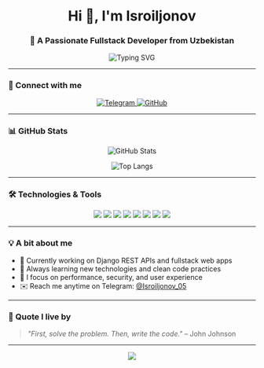 <h1 align="center">Hi 👋, I'm Isroiljonov</h1>
<h3 align="center">🚀 A Passionate Fullstack Developer from Uzbekistan</h3>

<p align="center">
  <img src="https://readme-typing-svg.demolab.com?font=Fira+Code&weight=500&size=22&pause=1000&color=00F7FF&center=true&vCenter=true&width=450&lines=JavaScript+%7C+Python+%7C+Django+Developer;I+build+websites+that+solve+real+problems;I+love+clean+code+%26+fast+APIs;Always+learning+something+new" alt="Typing SVG" />
</p>

---

### 🔗 Connect with me

<p align="center">
  <a href="https://t.me/Isroiljonov_05">
    <img src="https://img.shields.io/badge/Telegram-2CA5E0?style=for-the-badge&logo=telegram&logoColor=white" alt="Telegram">
  </a>
  <a href="https://github.com/Isroiljonov5">
    <img src="https://img.shields.io/badge/GitHub-100000?style=for-the-badge&logo=github&logoColor=white" alt="GitHub">
  </a>
</p>

---

### 📊 GitHub Stats

<p align="center">
  <img src="https://github-readme-stats.vercel.app/api?username=Isroiljonov5&show_icons=true&theme=radical" alt="GitHub Stats"/>
</p>

<p align="center">
  <img src="https://github-readme-stats.vercel.app/api/top-langs/?username=Isroiljonov5&layout=compact&theme=radical" alt="Top Langs"/>
</p>

---

### 🛠️ Technologies & Tools

<p align="center">
  <img src="https://img.shields.io/badge/HTML-E34F26?style=for-the-badge&logo=html5&logoColor=white"/>
  <img src="https://img.shields.io/badge/CSS-1572B6?style=for-the-badge&logo=css3&logoColor=white"/>
  <img src="https://img.shields.io/badge/JavaScript-F7DF1E?style=for-the-badge&logo=javascript&logoColor=black"/>
  <img src="https://img.shields.io/badge/Python-3776AB?style=for-the-badge&logo=python&logoColor=white"/>
  <img src="https://img.shields.io/badge/Django-092E20?style=for-the-badge&logo=django&logoColor=white"/>
  <img src="https://img.shields.io/badge/REST%20API-005571?style=for-the-badge"/>
  <img src="https://img.shields.io/badge/PostgreSQL-336791?style=for-the-badge&logo=postgresql&logoColor=white"/>
  <img src="https://img.shields.io/badge/Git-F05032?style=for-the-badge&logo=git&logoColor=white"/>
</p>

---

### 💡 A bit about me

- 🔭 Currently working on Django REST APIs and fullstack web apps  
- 🌱 Always learning new technologies and clean code practices  
- 🧠 I focus on performance, security, and user experience  
- ✉️ Reach me anytime on Telegram: [@Isroiljonov_05](https://t.me/Isroiljonov_05)

---

### 📜 Quote I live by

> *"First, solve the problem. Then, write the code."* – John Johnson

---

<p align="center">
  <img src="https://capsule-render.vercel.app/api?type=wave&color=gradient&height=100&section=footer"/>
</p>
